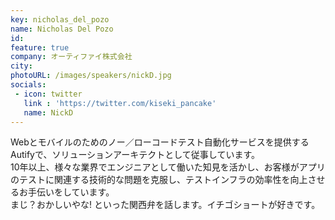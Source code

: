 ```yaml
---
key: nicholas_del_pozo
name: Nicholas Del Pozo
id: 
feature: true
company: オーティファイ株式会社
city: 
photoURL: /images/speakers/nickD.jpg
socials:
 - icon: twitter
   link : 'https://twitter.com/kiseki_pancake'
   name: NickD
---
```


Webとモバイルのためのノー／ローコードテスト自動化サービスを提供するAutifyで、ソリューションアーキテクトとして従事しています。<br/>
10年以上、様々な業界でエンジニアとして働いた知見を活かし、お客様がアプリのテストに関連する技術的な問題を克服し、テストインフラの効率性を向上させるお手伝いをしています。<br/>
まじ？おかしいやな! といった関西弁を話します。イチゴショートが好きです。